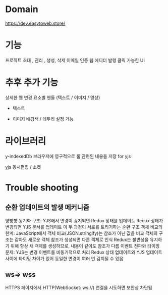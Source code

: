 
# Domain


https://dev.easytoweb.store/

# 기능 

프로젝트 초대 , 관리 , 생성, 삭제 
이메일 인증
웹 에디터 
발행
클릭 가능한 UI 

# 추후 추가 기능 
상세한 웹 변경 
요소별 핸들 (텍스트 / 이미지 / 영상)

- 텍스트

- 이미지
배경색 / 테두리 설정 가능 


# 라이브러리 

y-indexedDb
브라우저에 영구적으로 룸 관련된 내용들 저장 
for yjs 

yjs 동시편집 / 소켓 



# Trouble shooting

## 순환 업데이트의 발생 메커니즘
양방향 동기화 구조:
YJS에서 변경이 감지되면 Redux 상태를 업데이트
Redux 상태가 변경되면 YJS 문서를 업데이트
이 두 과정이 서로를 트리거하는 순환 구조
객체 비교의 한계:
JavaScript에서 객체 비교(JSON.stringify)는 참조가 아닌 값을 비교
객체의 구조는 같아도 새로운 객체 참조가 생성되면 다른 객체로 인식
Redux는 불변성을 유지하기 위해 항상 새 객체를 생성하므로, 내용이 같아도 참조가 다름
이벤트 전파와 타이밍 문제:
YJS는 변경 이벤트를 비동기적으로 처리
Redux 상태 업데이트와 YJS 업데이트 사이에 타이밍 차이가 있어 동일한 변경이 여러 번 감지될 수 있음


## ws=> wss 
 HTTPS 페이지에서 HTTP(WebSocket: ws://) 연결을 시도하면 보안상 차단됨

